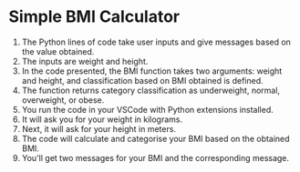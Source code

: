 # Simple BMI Calculator
1. The Python lines of code take user inputs and give messages based on the value obtained.
2. The inputs are weight and height.
3. In the code presented, the BMI function takes two arguments: weight and height, and classification based on BMI obtained is defined.
4. The function returns category classification as underweight, normal, overweight, or obese.
5. You run the code in your VSCode with Python extensions installed.
6. It will ask you for your weight in kilograms.
7. Next, it will ask for your height in meters.
8. The code will calculate and categorise your BMI based on the obtained BMI.
9. You'll get two messages for your BMI and the corresponding message.
